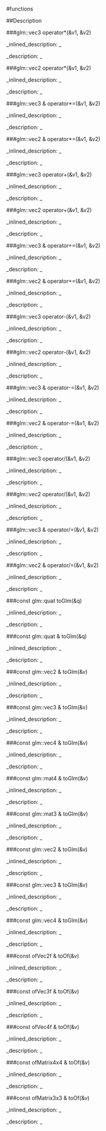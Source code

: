 #functions


<!--
_visible: True_
_advanced: False_
-->

##Description






<!----------------------------------------------------------------------------->

###glm::vec3 operator*(&v1, &v2)

<!--
_syntax: operator*(&v1, &v2)_
_name: operator*_
_returns: glm::vec3_
_returns_description: _
_parameters: const glm::vec3 &v1, const ofVec3f &v2_
_version_started: 0.10.0_
_version_deprecated: _
_summary: _
_constant: False_
_static: False_
_visible: True_
_advanced: False_
-->

_inlined_description: _







_description: _







<!----------------------------------------------------------------------------->

###glm::vec2 operator*(&v1, &v2)

<!--
_syntax: operator*(&v1, &v2)_
_name: operator*_
_returns: glm::vec2_
_returns_description: _
_parameters: const glm::vec2 &v1, const ofVec2f &v2_
_version_started: 0.10.0_
_version_deprecated: _
_summary: _
_constant: False_
_static: False_
_visible: True_
_advanced: False_
-->

_inlined_description: _







_description: _







<!----------------------------------------------------------------------------->

###glm::vec3 & operator*=(&v1, &v2)

<!--
_syntax: operator*=(&v1, &v2)_
_name: operator*=_
_returns: glm::vec3 &_
_returns_description: _
_parameters: glm::vec3 &v1, const ofVec3f &v2_
_version_started: 0.10.0_
_version_deprecated: _
_summary: _
_constant: False_
_static: False_
_visible: True_
_advanced: False_
-->

_inlined_description: _







_description: _







<!----------------------------------------------------------------------------->

###glm::vec2 & operator*=(&v1, &v2)

<!--
_syntax: operator*=(&v1, &v2)_
_name: operator*=_
_returns: glm::vec2 &_
_returns_description: _
_parameters: glm::vec2 &v1, const ofVec2f &v2_
_version_started: 0.10.0_
_version_deprecated: _
_summary: _
_constant: False_
_static: False_
_visible: True_
_advanced: False_
-->

_inlined_description: _







_description: _







<!----------------------------------------------------------------------------->

###glm::vec3 operator+(&v1, &v2)

<!--
_syntax: operator+(&v1, &v2)_
_name: operator+_
_returns: glm::vec3_
_returns_description: _
_parameters: const glm::vec3 &v1, const ofVec3f &v2_
_version_started: 0.10.0_
_version_deprecated: _
_summary: _
_constant: False_
_static: False_
_visible: True_
_advanced: False_
-->

_inlined_description: _







_description: _







<!----------------------------------------------------------------------------->

###glm::vec2 operator+(&v1, &v2)

<!--
_syntax: operator+(&v1, &v2)_
_name: operator+_
_returns: glm::vec2_
_returns_description: _
_parameters: const glm::vec2 &v1, const ofVec2f &v2_
_version_started: 0.10.0_
_version_deprecated: _
_summary: _
_constant: False_
_static: False_
_visible: True_
_advanced: False_
-->

_inlined_description: _







_description: _







<!----------------------------------------------------------------------------->

###glm::vec3 & operator+=(&v1, &v2)

<!--
_syntax: operator+=(&v1, &v2)_
_name: operator+=_
_returns: glm::vec3 &_
_returns_description: _
_parameters: glm::vec3 &v1, const ofVec3f &v2_
_version_started: 0.10.0_
_version_deprecated: _
_summary: _
_constant: False_
_static: False_
_visible: True_
_advanced: False_
-->

_inlined_description: _







_description: _







<!----------------------------------------------------------------------------->

###glm::vec2 & operator+=(&v1, &v2)

<!--
_syntax: operator+=(&v1, &v2)_
_name: operator+=_
_returns: glm::vec2 &_
_returns_description: _
_parameters: glm::vec2 &v1, const ofVec2f &v2_
_version_started: 0.10.0_
_version_deprecated: _
_summary: _
_constant: False_
_static: False_
_visible: True_
_advanced: False_
-->

_inlined_description: _







_description: _







<!----------------------------------------------------------------------------->

###glm::vec3 operator-(&v1, &v2)

<!--
_syntax: operator-(&v1, &v2)_
_name: operator-_
_returns: glm::vec3_
_returns_description: _
_parameters: const glm::vec3 &v1, const ofVec3f &v2_
_version_started: 0.10.0_
_version_deprecated: _
_summary: _
_constant: False_
_static: False_
_visible: True_
_advanced: False_
-->

_inlined_description: _







_description: _







<!----------------------------------------------------------------------------->

###glm::vec2 operator-(&v1, &v2)

<!--
_syntax: operator-(&v1, &v2)_
_name: operator-_
_returns: glm::vec2_
_returns_description: _
_parameters: const glm::vec2 &v1, const ofVec2f &v2_
_version_started: 0.10.0_
_version_deprecated: _
_summary: _
_constant: False_
_static: False_
_visible: True_
_advanced: False_
-->

_inlined_description: _







_description: _







<!----------------------------------------------------------------------------->

###glm::vec3 & operator-=(&v1, &v2)

<!--
_syntax: operator-=(&v1, &v2)_
_name: operator-=_
_returns: glm::vec3 &_
_returns_description: _
_parameters: glm::vec3 &v1, const ofVec3f &v2_
_version_started: 0.10.0_
_version_deprecated: _
_summary: _
_constant: False_
_static: False_
_visible: True_
_advanced: False_
-->

_inlined_description: _







_description: _







<!----------------------------------------------------------------------------->

###glm::vec2 & operator-=(&v1, &v2)

<!--
_syntax: operator-=(&v1, &v2)_
_name: operator-=_
_returns: glm::vec2 &_
_returns_description: _
_parameters: glm::vec2 &v1, const ofVec2f &v2_
_version_started: 0.10.0_
_version_deprecated: _
_summary: _
_constant: False_
_static: False_
_visible: True_
_advanced: False_
-->

_inlined_description: _







_description: _







<!----------------------------------------------------------------------------->

###glm::vec3 operator/(&v1, &v2)

<!--
_syntax: operator/(&v1, &v2)_
_name: operator/_
_returns: glm::vec3_
_returns_description: _
_parameters: const glm::vec3 &v1, const ofVec3f &v2_
_version_started: 0.10.0_
_version_deprecated: _
_summary: _
_constant: False_
_static: False_
_visible: True_
_advanced: False_
-->

_inlined_description: _







_description: _







<!----------------------------------------------------------------------------->

###glm::vec2 operator/(&v1, &v2)

<!--
_syntax: operator/(&v1, &v2)_
_name: operator/_
_returns: glm::vec2_
_returns_description: _
_parameters: const glm::vec2 &v1, const ofVec2f &v2_
_version_started: 0.10.0_
_version_deprecated: _
_summary: _
_constant: False_
_static: False_
_visible: True_
_advanced: False_
-->

_inlined_description: _







_description: _







<!----------------------------------------------------------------------------->

###glm::vec3 & operator/=(&v1, &v2)

<!--
_syntax: operator/=(&v1, &v2)_
_name: operator/=_
_returns: glm::vec3 &_
_returns_description: _
_parameters: glm::vec3 &v1, const ofVec3f &v2_
_version_started: 0.10.0_
_version_deprecated: _
_summary: _
_constant: False_
_static: False_
_visible: True_
_advanced: False_
-->

_inlined_description: _







_description: _







<!----------------------------------------------------------------------------->

###glm::vec2 & operator/=(&v1, &v2)

<!--
_syntax: operator/=(&v1, &v2)_
_name: operator/=_
_returns: glm::vec2 &_
_returns_description: _
_parameters: glm::vec2 &v1, const ofVec2f &v2_
_version_started: 0.10.0_
_version_deprecated: _
_summary: _
_constant: False_
_static: False_
_visible: True_
_advanced: False_
-->

_inlined_description: _







_description: _







<!----------------------------------------------------------------------------->

###const glm::quat toGlm(&q)

<!--
_syntax: toGlm(&q)_
_name: toGlm_
_returns: const glm::quat_
_returns_description: _
_parameters: const ofQuaternion &q_
_version_started: 0.10.0_
_version_deprecated: _
_summary: _
_constant: False_
_static: False_
_visible: True_
_advanced: False_
-->

_inlined_description: _







_description: _







<!----------------------------------------------------------------------------->

###const glm::quat & toGlm(&q)

<!--
_syntax: toGlm(&q)_
_name: toGlm_
_returns: const glm::quat &_
_returns_description: _
_parameters: const glm::quat &q_
_version_started: 0.10.0_
_version_deprecated: _
_summary: _
_constant: False_
_static: False_
_visible: True_
_advanced: False_
-->

_inlined_description: _







_description: _







<!----------------------------------------------------------------------------->

###const glm::vec2 & toGlm(&v)

<!--
_syntax: toGlm(&v)_
_name: toGlm_
_returns: const glm::vec2 &_
_returns_description: _
_parameters: const ofVec2f &v_
_version_started: 0.10.0_
_version_deprecated: _
_summary: _
_constant: False_
_static: False_
_visible: True_
_advanced: False_
-->

_inlined_description: _







_description: _







<!----------------------------------------------------------------------------->

###const glm::vec3 & toGlm(&v)

<!--
_syntax: toGlm(&v)_
_name: toGlm_
_returns: const glm::vec3 &_
_returns_description: _
_parameters: const ofVec3f &v_
_version_started: 0.10.0_
_version_deprecated: _
_summary: _
_constant: False_
_static: False_
_visible: True_
_advanced: False_
-->

_inlined_description: _







_description: _







<!----------------------------------------------------------------------------->

###const glm::vec4 & toGlm(&v)

<!--
_syntax: toGlm(&v)_
_name: toGlm_
_returns: const glm::vec4 &_
_returns_description: _
_parameters: const ofVec4f &v_
_version_started: 0.10.0_
_version_deprecated: _
_summary: _
_constant: False_
_static: False_
_visible: True_
_advanced: False_
-->

_inlined_description: _







_description: _







<!----------------------------------------------------------------------------->

###const glm::mat4 & toGlm(&v)

<!--
_syntax: toGlm(&v)_
_name: toGlm_
_returns: const glm::mat4 &_
_returns_description: _
_parameters: const ofMatrix4x4 &v_
_version_started: 0.10.0_
_version_deprecated: _
_summary: _
_constant: False_
_static: False_
_visible: True_
_advanced: False_
-->

_inlined_description: _







_description: _







<!----------------------------------------------------------------------------->

###const glm::mat3 & toGlm(&v)

<!--
_syntax: toGlm(&v)_
_name: toGlm_
_returns: const glm::mat3 &_
_returns_description: _
_parameters: const ofMatrix3x3 &v_
_version_started: 0.10.0_
_version_deprecated: _
_summary: _
_constant: False_
_static: False_
_visible: True_
_advanced: False_
-->

_inlined_description: _







_description: _







<!----------------------------------------------------------------------------->

###const glm::vec2 & toGlm(&v)

<!--
_syntax: toGlm(&v)_
_name: toGlm_
_returns: const glm::vec2 &_
_returns_description: _
_parameters: const glm::vec2 &v_
_version_started: 0.10.0_
_version_deprecated: _
_summary: _
_constant: False_
_static: False_
_visible: True_
_advanced: False_
-->

_inlined_description: _







_description: _







<!----------------------------------------------------------------------------->

###const glm::vec3 & toGlm(&v)

<!--
_syntax: toGlm(&v)_
_name: toGlm_
_returns: const glm::vec3 &_
_returns_description: _
_parameters: const glm::vec3 &v_
_version_started: 0.10.0_
_version_deprecated: _
_summary: _
_constant: False_
_static: False_
_visible: True_
_advanced: False_
-->

_inlined_description: _







_description: _







<!----------------------------------------------------------------------------->

###const glm::vec4 & toGlm(&v)

<!--
_syntax: toGlm(&v)_
_name: toGlm_
_returns: const glm::vec4 &_
_returns_description: _
_parameters: const glm::vec4 &v_
_version_started: 0.10.0_
_version_deprecated: _
_summary: _
_constant: False_
_static: False_
_visible: True_
_advanced: False_
-->

_inlined_description: _







_description: _







<!----------------------------------------------------------------------------->

###const ofVec2f & toOf(&v)

<!--
_syntax: toOf(&v)_
_name: toOf_
_returns: const ofVec2f &_
_returns_description: _
_parameters: const glm::vec2 &v_
_version_started: 0.10.0_
_version_deprecated: _
_summary: _
_constant: False_
_static: False_
_visible: True_
_advanced: False_
-->

_inlined_description: _







_description: _







<!----------------------------------------------------------------------------->

###const ofVec3f & toOf(&v)

<!--
_syntax: toOf(&v)_
_name: toOf_
_returns: const ofVec3f &_
_returns_description: _
_parameters: const glm::vec3 &v_
_version_started: 0.10.0_
_version_deprecated: _
_summary: _
_constant: False_
_static: False_
_visible: True_
_advanced: False_
-->

_inlined_description: _







_description: _







<!----------------------------------------------------------------------------->

###const ofVec4f & toOf(&v)

<!--
_syntax: toOf(&v)_
_name: toOf_
_returns: const ofVec4f &_
_returns_description: _
_parameters: const glm::vec4 &v_
_version_started: 0.10.0_
_version_deprecated: _
_summary: _
_constant: False_
_static: False_
_visible: True_
_advanced: False_
-->

_inlined_description: _







_description: _







<!----------------------------------------------------------------------------->

###const ofMatrix4x4 & toOf(&v)

<!--
_syntax: toOf(&v)_
_name: toOf_
_returns: const ofMatrix4x4 &_
_returns_description: _
_parameters: const glm::mat4 &v_
_version_started: 0.10.0_
_version_deprecated: _
_summary: _
_constant: False_
_static: False_
_visible: True_
_advanced: False_
-->

_inlined_description: _







_description: _







<!----------------------------------------------------------------------------->

###const ofMatrix3x3 & toOf(&v)

<!--
_syntax: toOf(&v)_
_name: toOf_
_returns: const ofMatrix3x3 &_
_returns_description: _
_parameters: const glm::mat3 &v_
_version_started: 0.10.0_
_version_deprecated: _
_summary: _
_constant: False_
_static: False_
_visible: True_
_advanced: False_
-->

_inlined_description: _







_description: _







<!----------------------------------------------------------------------------->

